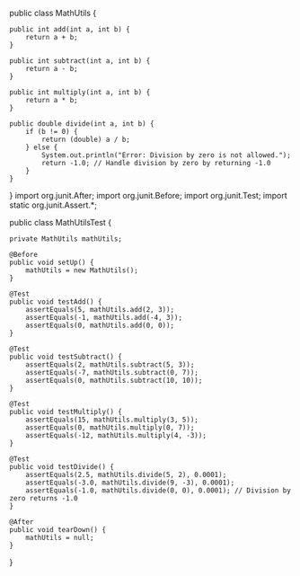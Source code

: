 public class MathUtils {

    public int add(int a, int b) {
        return a + b;
    }

    public int subtract(int a, int b) {
        return a - b;
    }

    public int multiply(int a, int b) {
        return a * b;
    }

    public double divide(int a, int b) {
        if (b != 0) {
            return (double) a / b;
        } else {
            System.out.println("Error: Division by zero is not allowed.");
            return -1.0; // Handle division by zero by returning -1.0
        }
    }
}
import org.junit.After;
import org.junit.Before;
import org.junit.Test;
import static org.junit.Assert.*;

public class MathUtilsTest {

    private MathUtils mathUtils;

    @Before
    public void setUp() {
        mathUtils = new MathUtils();
    }

    @Test
    public void testAdd() {
        assertEquals(5, mathUtils.add(2, 3));
        assertEquals(-1, mathUtils.add(-4, 3));
        assertEquals(0, mathUtils.add(0, 0));
    }

    @Test
    public void testSubtract() {
        assertEquals(2, mathUtils.subtract(5, 3));
        assertEquals(-7, mathUtils.subtract(0, 7));
        assertEquals(0, mathUtils.subtract(10, 10));
    }

    @Test
    public void testMultiply() {
        assertEquals(15, mathUtils.multiply(3, 5));
        assertEquals(0, mathUtils.multiply(0, 7));
        assertEquals(-12, mathUtils.multiply(4, -3));
    }

    @Test
    public void testDivide() {
        assertEquals(2.5, mathUtils.divide(5, 2), 0.0001);
        assertEquals(-3.0, mathUtils.divide(9, -3), 0.0001);
        assertEquals(-1.0, mathUtils.divide(0, 0), 0.0001); // Division by zero returns -1.0
    }

    @After
    public void tearDown() {
        mathUtils = null;
    }
}
